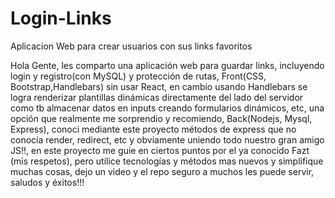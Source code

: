 # Login-Links
Aplicacion Web para crear usuarios con sus links favoritos

Hola Gente, les comparto una aplicación web para guardar links, incluyendo login y registro(con MySQL) y protección de rutas,  Front(CSS, Bootstrap,Handlebars) sin usar React, en cambio  usando Handlebars se logra renderizar plantillas dinámicas directamente del lado del servidor como tb almacenar datos en inputs creando formularios dinámicos, etc, una opción que realmente me sorprendio y recomiendo, Back(Nodejs, Mysql, Express), conoci mediante este proyecto métodos de express que no conocía render, redirect, etc y obviamente uniendo todo nuestro gran amigo JS!!, en este proyecto me guie en ciertos puntos por el ya conocido Fazt (mis respetos), pero utilice tecnologías y métodos mas nuevos y simplifique muchas cosas, dejo un video y el repo seguro a muchos les puede servir, saludos y éxitos!!!
